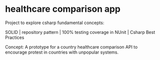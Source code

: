 # healthcare comparison app

Project to explore csharp fundamental concepts:

SOLID | repository pattern | 100% testing coverage in NUnit | Csharp Best Practices

Concept: A prototype for a country healthcare comparison API to encourage protest in countries with unpopular systems.
